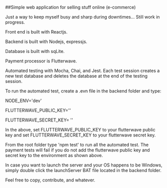 ##Simple web application for selling stuff online (e-commerce)

Just a way to keep myself busy and sharp during downtimes... Still work in progress.

Front end is built with Reactjs.

Backend is built with Nodejs, expressjs.

Database is built with sqLite.

Payment processor is Flutterwave.

Automated testing with Mocha, Chai, and Jest. Each test session creates a new test database and deletes the database at the end of the testing session.

To run the automated test, create a .evn file in the backend folder and type:

NODE_ENV='dev'

FLUTTERWAVE_PUBLIC_KEY=''

FLUTTERWAVE_SECRET_KEY= ''

In the above, set FLUTTERWAVE_PUBLIC_KEY to your flutterwave public key and set FLUTTERWAVE_SECRET_KEY to your flutterwave secret key.

From the root folder type 'npm test' to run all the automated test. The payment tests will fail if you do not add the flutterwave public key and secret key to the environment as shown above.

In case you want to launch the server and your OS happens to be Windows, simply double click the launchServer BAT file located in the backend folder.

Feel free to copy, contribute, and whatever.